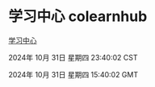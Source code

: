 # 学习中心 colearnhub
[学习中心](http://219.139.197.74:56308/colearnhub/)

2024年 10月 31日 星期四 23:40:02 CST

2024年 10月 31日 星期四 15:40:02 GMT
